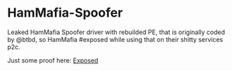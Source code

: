 # HamMafia-Spoofer
Leaked HamMafia Spoofer driver with rebuilded PE, that is originally coded by @btbd, so HamMafia #exposed while using that on their shitty services p2c.

Just some proof here:
[Exposed](https://imgur.com/Nv5AGuC.png)
